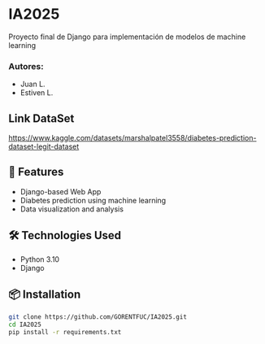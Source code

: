 # IA2025

Proyecto final de Django para implementación de modelos de machine learning

### Autores: 
- Juan L.
- Estiven L.

## Link DataSet
https://www.kaggle.com/datasets/marshalpatel3558/diabetes-prediction-dataset-legit-dataset

## 🚀 Features
- Django-based Web App
- Diabetes prediction using machine learning
- Data visualization and analysis

## 🛠️ Technologies Used
- Python 3.10
- Django

## 📦 Installation

```bash
git clone https://github.com/GORENTFUC/IA2025.git
cd IA2025
pip install -r requirements.txt
